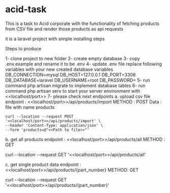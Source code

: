# acid-task
This is a task to Acid corporate with the functionality of fetching products from CSV file and render those products as api requests

it is a laravel project with simple installing steps

Steps to produce

1- clone project to new folder
2- create empty database 
3- copy .env.example and rename it to be .env
4- update .env file replace following variables with your new created database variables
DB_CONNECTION=mysql
DB_HOST=127.0.0.1
DB_PORT=3306
DB_DATABASE=laravel
DB_USERNAME=root
DB_PASSWORD=
5- run command php artisan migrate to implement database tables
6- run command php artisan serv to start your server environment with <<localhost/port>>
7- please check next endpoints 
  a. upload csv file endpoint : <<localhost/port>>/api/products/import
  METHOD : POST
  Data : file with name products
  
    curl --location --request POST '<<localhost/port>>/api/products/import' \
    --header 'Content-Type: application/json' \
    --form 'products=@"<<Path to file>>"'

  b. get all products endpoint : <<localhost/port>>/api/products/all
  METHOD : GET
  
  curl --location --request GET '<<localhost/port>>/api/products/all'
  
  c. get single product data endpoint : <<localhost/port>>/api/products/{part_number}
  METHOD: GET
  
  curl --location --request GET '<<localhost/port>>/api/products/{part_number}'
  
  
 
